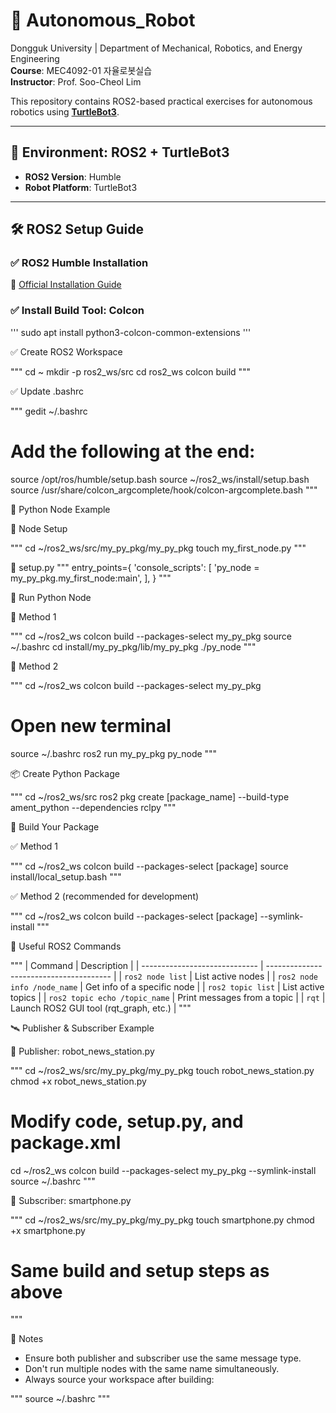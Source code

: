 # 🤖 Autonomous_Robot

Dongguk University | Department of Mechanical, Robotics, and Energy Engineering  
**Course**: MEC4092-01 자율로봇실습  
**Instructor**: Prof. Soo-Cheol Lim

This repository contains ROS2-based practical exercises for autonomous robotics using [**TurtleBot3**](https://emanual.robotis.com/docs/en/platform/turtlebot3/overview/).

---

## 🧱 Environment: ROS2 + TurtleBot3

- **ROS2 Version**: Humble
- **Robot Platform**: TurtleBot3

---

## 🛠️ ROS2 Setup Guide

### ✅ ROS2 Humble Installation
📄 [Official Installation Guide](https://docs.ros.org/en/humble/Installation/Ubuntu-Install-Debians.html)

### ✅ Install Build Tool: Colcon

'''
sudo apt install python3-colcon-common-extensions
'''

✅ Create ROS2 Workspace

"""
cd ~
mkdir -p ros2_ws/src
cd ros2_ws
colcon build
"""

✅ Update .bashrc

"""
gedit ~/.bashrc
# Add the following at the end:
source /opt/ros/humble/setup.bash
source ~/ros2_ws/install/setup.bash
source /usr/share/colcon_argcomplete/hook/colcon-argcomplete.bash
"""

🐍 Python Node Example

📁 Node Setup

"""
cd ~/ros2_ws/src/my_py_pkg/my_py_pkg
touch my_first_node.py
"""

🔧 setup.py
"""
entry_points={
    'console_scripts': [
        'py_node = my_py_pkg.my_first_node:main',
    ],
}
"""

🚀 Run Python Node

🔹 Method 1

"""
cd ~/ros2_ws
colcon build --packages-select my_py_pkg
source ~/.bashrc
cd install/my_py_pkg/lib/my_py_pkg
./py_node
"""

🔹 Method 2

"""
cd ~/ros2_ws
colcon build --packages-select my_py_pkg
# Open new terminal
source ~/.bashrc
ros2 run my_py_pkg py_node
"""

📦 Create Python Package

"""
cd ~/ros2_ws/src
ros2 pkg create [package_name] --build-type ament_python --dependencies rclpy
"""

🧪 Build Your Package

✅ Method 1

"""
cd ~/ros2_ws
colcon build --packages-select [package]
source install/local_setup.bash
"""

✅ Method 2 (recommended for development)

"""
cd ~/ros2_ws
colcon build --packages-select [package] --symlink-install
"""

🧰 Useful ROS2 Commands

"""
| Command                       | Description                             |
| ----------------------------- | --------------------------------------- |
| `ros2 node list`              | List active nodes                       |
| `ros2 node info /node_name`   | Get info of a specific node             |
| `ros2 topic list`             | List active topics                      |
| `ros2 topic echo /topic_name` | Print messages from a topic             |
| `rqt`                         | Launch ROS2 GUI tool (rqt\_graph, etc.) |
"""

🛰️ Publisher & Subscriber Example

📝 Publisher: robot_news_station.py

"""
cd ~/ros2_ws/src/my_py_pkg/my_py_pkg
touch robot_news_station.py
chmod +x robot_news_station.py
# Modify code, setup.py, and package.xml
cd ~/ros2_ws
colcon build --packages-select my_py_pkg --symlink-install
source ~/.bashrc
"""

📝 Subscriber: smartphone.py

"""
cd ~/ros2_ws/src/my_py_pkg/my_py_pkg
touch smartphone.py
chmod +x smartphone.py
# Same build and setup steps as above
"""


📎 Notes

- Ensure both publisher and subscriber use the same message type.
- Don't run multiple nodes with the same name simultaneously.
- Always source your workspace after building:

"""
source ~/.bashrc
"""


